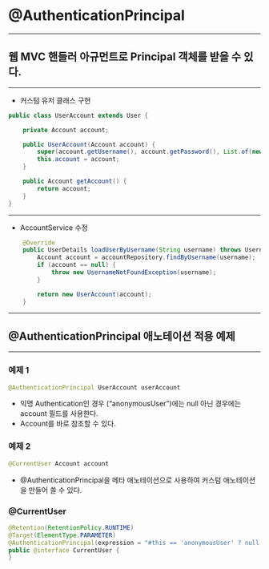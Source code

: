 # @AuthenticationPrincipal

***

## 웹 MVC 핸들러 아규먼트로 Principal 객체를 받을 수 있다.

***

- 커스텀 유저 클래스 구현
~~~java
public class UserAccount extends User {

    private Account account;

    public UserAccount(Account account) {
        super(account.getUsername(), account.getPassword(), List.of(new SimpleGrantedAuthority("ROLE_" + account.getRole())));
        this.account = account;
    }

    public Account getAccount() {
        return account;
    }
}
~~~

***

- AccountService 수정
~~~java
    @Override
    public UserDetails loadUserByUsername(String username) throws UsernameNotFoundException {
        Account account = accountRepository.findByUsername(username);
        if (account == null) {
            throw new UsernameNotFoundException(username);
        }

        return new UserAccount(account);
    }
~~~

***

## @AuthenticationPrincipal 애노테이션 적용 예제

***

### 예제 1

~~~java
@AuthenticationPrincipal UserAccount userAccount
~~~
- 익명 Authentication인 경우 (“anonymousUser”)에는 null 아닌 경우에는 account 필드를 사용한다.
- Account를 바로 참조할 수 있다.

### 예제 2
~~~java
@CurrentUser Account account
~~~
- @AuthenticationPrincipal을 메타 애노테이션으로 사용하여 커스텀 애노테이션을 만들어 쓸 수 있다.


### @CurrentUser
~~~java
@Retention(RetentionPolicy.RUNTIME)
@Target(ElementType.PARAMETER)
@AuthenticationPrincipal(expression = "#this == 'anonymousUser' ? null : account")
public @interface CurrentUser {
}
~~~








